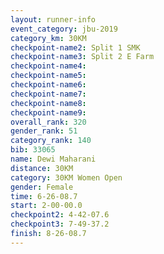 ```yaml
---
layout: runner-info 
event_category: jbu-2019 
category_km: 30KM 
checkpoint-name2: Split 1 SMK 
checkpoint-name3: Split 2 E Farm 
checkpoint-name4: 
checkpoint-name5: 
checkpoint-name6: 
checkpoint-name7: 
checkpoint-name8: 
checkpoint-name9: 
overall_rank: 320
gender_rank: 51
category_rank: 140
bib: 33065
name: Dewi Maharani
distance: 30KM
category: 30KM Women Open
gender: Female
time: 6-26-08.7
start: 2-00-00.0
checkpoint2: 4-42-07.6
checkpoint3: 7-49-37.2
finish: 8-26-08.7
---
```

